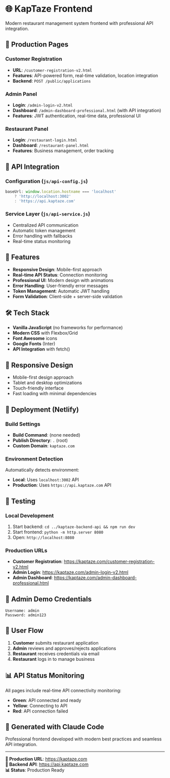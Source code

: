 # 🌐 KapTaze Frontend

Modern restaurant management system frontend with professional API integration.

## 🚀 Production Pages

### Customer Registration
- **URL**: `/customer-registration-v2.html`
- **Features**: API-powered form, real-time validation, location integration
- **Backend**: `POST /public/applications`

### Admin Panel
- **Login**: `/admin-login-v2.html` 
- **Dashboard**: `/admin-dashboard-professional.html` (with API integration)
- **Features**: JWT authentication, real-time data, professional UI

### Restaurant Panel  
- **Login**: `/restaurant-login.html`
- **Dashboard**: `/restaurant-panel.html`
- **Features**: Business management, order tracking

## 🔧 API Integration

### Configuration (`js/api-config.js`)
```javascript
baseUrl: window.location.hostname === 'localhost' 
    ? 'http://localhost:3002' 
    : 'https://api.kaptaze.com'
```

### Service Layer (`js/api-service.js`)
- Centralized API communication
- Automatic token management  
- Error handling with fallbacks
- Real-time status monitoring

## 🎨 Features

- **Responsive Design**: Mobile-first approach
- **Real-time API Status**: Connection monitoring
- **Professional UI**: Modern design with animations
- **Error Handling**: User-friendly error messages
- **Token Management**: Automatic JWT handling
- **Form Validation**: Client-side + server-side validation

## 🛠️ Tech Stack

- **Vanilla JavaScript** (no frameworks for performance)
- **Modern CSS** with Flexbox/Grid
- **Font Awesome** icons
- **Google Fonts** (Inter)
- **API Integration** with fetch()

## 📱 Responsive Design

- Mobile-first design approach
- Tablet and desktop optimizations
- Touch-friendly interface
- Fast loading with minimal dependencies

## 🚀 Deployment (Netlify)

### Build Settings
- **Build Command**: (none needed)
- **Publish Directory**: `.` (root)
- **Custom Domain**: `kaptaze.com`

### Environment Detection
Automatically detects environment:
- **Local**: Uses `localhost:3002` API
- **Production**: Uses `https://api.kaptaze.com` API

## 🧪 Testing

### Local Development
1. Start backend: `cd ../kaptaze-backend-api && npm run dev`
2. Start frontend: `python -m http.server 8080`
3. Open: `http://localhost:8080`

### Production URLs
- **Customer Registration**: https://kaptaze.com/customer-registration-v2.html
- **Admin Login**: https://kaptaze.com/admin-login-v2.html
- **Admin Dashboard**: https://kaptaze.com/admin-dashboard-professional.html

## 🔐 Admin Demo Credentials

```
Username: admin
Password: admin123
```

## 🎯 User Flow

1. **Customer** submits restaurant application
2. **Admin** reviews and approves/rejects applications  
3. **Restaurant** receives credentials via email
4. **Restaurant** logs in to manage business

## 📊 API Status Monitoring

All pages include real-time API connectivity monitoring:
- **Green**: API connected and ready
- **Yellow**: Connecting to API
- **Red**: API connection failed

## 🤖 Generated with Claude Code

Professional frontend developed with modern best practices and seamless API integration.

---

**🌟 Production URL**: https://kaptaze.com  
**🔗 Backend API**: https://api.kaptaze.com  
**📊 Status**: Production Ready
